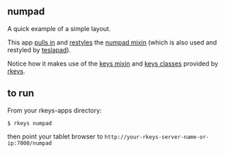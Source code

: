 ## numpad

A quick example of a simple layout.

This app [pulls in](./numpad.jade) and [restyles](./numpad.styl)
the [numpad mixin](../mixin/numpad.jade) (which is
also used and restyled by [teslapad](../teslapad)).

Notice how it makes use of the
[keys mixin](https://github.com/dizzib/rkeys/tree/master/site/ui/mixin/keys.jade)
and [keys classes](https://github.com/dizzib/rkeys/tree/master/site/ui/mixin/keys.styl)
provided by [rkeys].

## to run

From your rkeys-apps directory:

    $ rkeys numpad

then point your tablet browser to `http://your-rkeys-server-name-or-ip:7000/numpad`


[rkeys]: https://github.com/dizzib/rkeys
